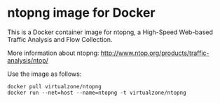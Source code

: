 # ntopng image for Docker

This is a Docker container image for ntopng, a High-Speed Web-based Traffic Analysis and Flow Collection.

More information about ntopng:
http://www.ntop.org/products/traffic-analysis/ntop/

Use the image as follows:

```
docker pull virtualzone/ntopng
docker run --net=host --name=ntopng -t virtualzone/ntopng
```